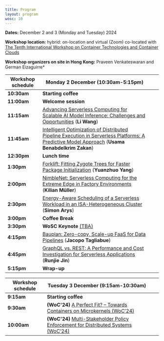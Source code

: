 ```yaml
---
title: Program 
layout: program
wosc: 10
---
```


**Dates:** December 2 and 3 (Monday and Tuesday) 2024

**Workshop location:** hybrid: on-location and virtual (Zoom) co-located with [The Tenth International Workshop on Container Technologies and Container Clouds](https://sites.google.com/view/woc24/home)

**Workshop organizers on site in Hong Kong:** Praveen Venkateswaran and German Eizaguirre*

| Workshop schedule  | **Monday 2 December** (10:30am-5:15pm) | | |
| --- | --- | --- | --- |
| **10:30am** | **Starting coffee** | | |
| **11:00am** | **Welcome session** | | |
| **11:15am** | [Advancing Serverless Computing for Scalable AI Model Inference: Challenges and Opportunities](./papers/p1) (**Li Wang**) | | |
| **11:45am** | [Intelligent Optimization of Distributed Pipeline Execution in Serverless Platforms: A Predictive Model Approach](./papers/p2) (**Usama Benabdelkrim Zakan**) | | |
| **12:30pm** | **Lunch time** | | |
| **1:30pm** | [Forklift: Fitting Zygote Trees for Faster Package Initialization](./papers/p3) (**Yuanzhuo Yang**)| | |
| **2:00pm** | [NimbleNet: Serverless Computing for the Extreme Edge in Factory Environments](./papers/p4) (**Kilian Müller**) | | |
| **2:30pm** | [Energy-Aware Scheduling of a Serverless Workload in an ISA-Heterogeneous Cluster](./papers/p5) (**Simon Arys**)| | |
| **3:00pm** | **Coffee Break** | | |
| **3:30pm** | **WoSC Keynote** [(TBA)](./keynotes) | | |
| **4:15pm** | [Bauplan: Zero-copy, Scale-up FaaS for Data Pipelines](./papers/p6)  (**Jacopo Tagliabue**) | | |
| **4:45pm** | [GraphQL vs. REST: A Performance and Cost Investigation for Serverless Applications](./papers/p7) (**Runjie Jin**) | | |
| **5:15pm** | **Wrap-up** | | |

| Workshop schedule  | **Tuesday 3 December** (9:15am-10:30am) | | |
| --- | --- | --- | --- |
| **9:15am** | **Starting coffee** | | |
| **9:30am** | **(WoC'24)** [A Perfect Fit? – Towards Containers on Microkernels (WoC’24) ](./papers/p8) | | |
| **10:00am** | **(WoC'24)** [Multi-Stakeholder Policy Enforcement for Distributed Systems (WoC’24)](./papers/p9) | | |